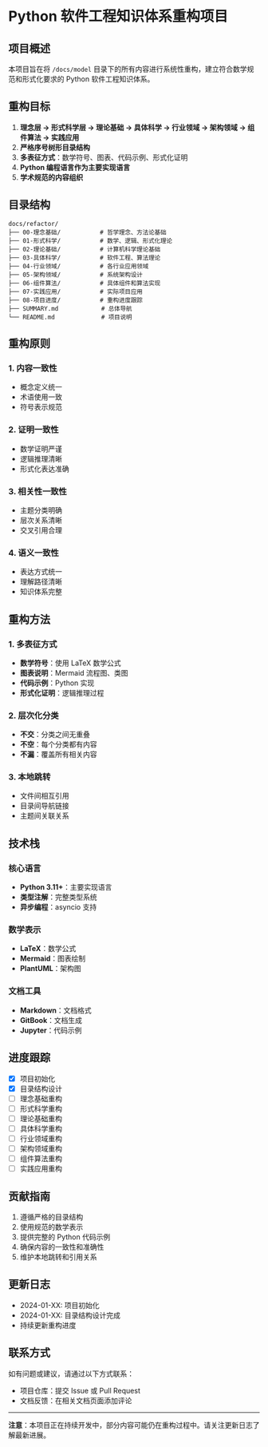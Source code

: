 # Python 软件工程知识体系重构项目

## 项目概述

本项目旨在将 `/docs/model` 目录下的所有内容进行系统性重构，建立符合数学规范和形式化要求的 Python 软件工程知识体系。

## 重构目标

1. **理念层 → 形式科学层 → 理论基础 → 具体科学 → 行业领域 → 架构领域 → 组件算法 → 实践应用**
2. **严格序号树形目录结构**
3. **多表征方式**：数学符号、图表、代码示例、形式化证明
4. **Python 编程语言作为主要实现语言**
5. **学术规范的内容组织**

## 目录结构

```
docs/refactor/
├── 00-理念基础/           # 哲学理念、方法论基础
├── 01-形式科学/           # 数学、逻辑、形式化理论
├── 02-理论基础/           # 计算机科学理论基础
├── 03-具体科学/           # 软件工程、算法理论
├── 04-行业领域/           # 各行业应用领域
├── 05-架构领域/           # 系统架构设计
├── 06-组件算法/           # 具体组件和算法实现
├── 07-实践应用/           # 实际项目应用
├── 08-项目进度/           # 重构进度跟踪
├── SUMMARY.md            # 总体导航
└── README.md             # 项目说明
```

## 重构原则

### 1. 内容一致性

- 概念定义统一
- 术语使用一致
- 符号表示规范

### 2. 证明一致性

- 数学证明严谨
- 逻辑推理清晰
- 形式化表达准确

### 3. 相关性一致性

- 主题分类明确
- 层次关系清晰
- 交叉引用合理

### 4. 语义一致性

- 表达方式统一
- 理解路径清晰
- 知识体系完整

## 重构方法

### 1. 多表征方式

- **数学符号**：使用 LaTeX 数学公式
- **图表说明**：Mermaid 流程图、类图
- **代码示例**：Python 实现
- **形式化证明**：逻辑推理过程

### 2. 层次化分类

- **不交**：分类之间无重叠
- **不空**：每个分类都有内容
- **不漏**：覆盖所有相关内容

### 3. 本地跳转

- 文件间相互引用
- 目录间导航链接
- 主题间关联关系

## 技术栈

### 核心语言

- **Python 3.11+**：主要实现语言
- **类型注解**：完整类型系统
- **异步编程**：asyncio 支持

### 数学表示

- **LaTeX**：数学公式
- **Mermaid**：图表绘制
- **PlantUML**：架构图

### 文档工具

- **Markdown**：文档格式
- **GitBook**：文档生成
- **Jupyter**：代码示例

## 进度跟踪

- [x] 项目初始化
- [x] 目录结构设计
- [ ] 理念基础重构
- [ ] 形式科学重构
- [ ] 理论基础重构
- [ ] 具体科学重构
- [ ] 行业领域重构
- [ ] 架构领域重构
- [ ] 组件算法重构
- [ ] 实践应用重构

## 贡献指南

1. 遵循严格的目录结构
2. 使用规范的数学表示
3. 提供完整的 Python 代码示例
4. 确保内容的一致性和准确性
5. 维护本地跳转和引用关系

## 更新日志

- 2024-01-XX: 项目初始化
- 2024-01-XX: 目录结构设计完成
- 持续更新重构进度

## 联系方式

如有问题或建议，请通过以下方式联系：

- 项目仓库：提交 Issue 或 Pull Request
- 文档反馈：在相关文档页面添加评论

---

**注意**：本项目正在持续开发中，部分内容可能仍在重构过程中。请关注更新日志了解最新进展。
